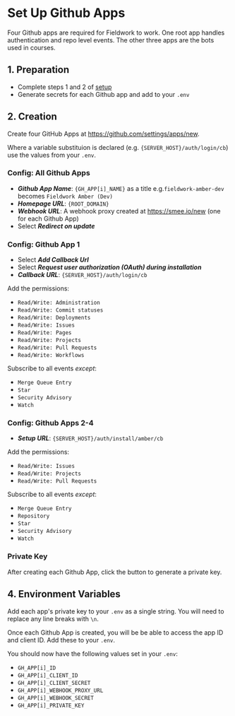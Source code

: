 # Set Up Github Apps

Four Github apps are required for Fieldwork to work. One root app handles authentication and repo level events. The other three apps are the bots used in courses.

## 1. Preparation

- Complete steps 1 and 2 of [setup](setup.md)
- Generate secrets for each Github app and add to your `.env`

## 2. Creation

Create four GitHub Apps at https://github.com/settings/apps/new.

Where a variable substituion is declared (e.g. `{SERVER_HOST}/auth/login/cb`) use the values from your `.env`.

### Config: All Github Apps

- **_Github App Name_**: `{GH_APP[i]_NAME}` as a title e.g.`fieldwork-amber-dev` becomes `Fieldwork Amber (Dev)`
- **_Homepage URL_**: `{ROOT_DOMAIN}`
- **_Webhook URL_**: A webhook proxy created at https://smee.io/new (one for each Github App)
- Select **_Redirect on update_**

### Config: Github App 1

- Select **_Add Callback Url_**
- Select **_Request user authorization (OAuth) during installation_**
- **_Callback URL_**: `{SERVER_HOST}/auth/login/cb`

Add the permissions:

- `Read/Write: Administration`
- `Read/Write: Commit statuses`
- `Read/Write: Deployments`
- `Read/Write: Issues`
- `Read/Write: Pages`
- `Read/Write: Projects`
- `Read/Write: Pull Requests`
- `Read/Write: Workflows`

Subscribe to all events _except_:

- `Merge Queue Entry`
- `Star`
- `Security Advisory`
- `Watch`

### Config: Github Apps 2-4

- **_Setup URL_**: `{SERVER_HOST}/auth/install/amber/cb`

Add the permissions:

- `Read/Write: Issues`
- `Read/Write: Projects`
- `Read/Write: Pull Requests`

Subscribe to all events _except_:

- `Merge Queue Entry`
- `Repository`
- `Star`
- `Security Advisory`
- `Watch`

### Private Key

After creating each Github App, click the button to generate a private key.

## 4. Environment Variables

Add each app's private key to your `.env` as a single string. You will need to replace any line breaks with `\n`.

Once each Github App is created, you will be be able to access the app ID and client ID. Add these to your `.env`.

You should now have the following values set in your `.env`:

- `GH_APP[i]_ID`
- `GH_APP[i]_CLIENT_ID`
- `GH_APP[i]_CLIENT_SECRET`
- `GH_APP[i]_WEBHOOK_PROXY_URL`
- `GH_APP[i]_WEBHOOK_SECRET`
- `GH_APP[i]_PRIVATE_KEY`
